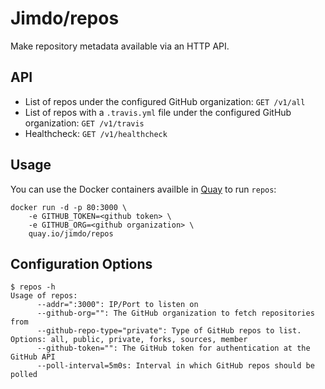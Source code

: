 # Jimdo/repos

Make repository metadata available via an HTTP API.

## API

* List of repos under the configured GitHub organization: `GET /v1/all`
* List of repos with a `.travis.yml` file under the configured GitHub organization: `GET /v1/travis`
* Healthcheck: `GET /v1/healthcheck`

## Usage

You can use the Docker containers availble in [Quay](https://quay.io/repository/jimdo/repos) to run `repos`:

```
docker run -d -p 80:3000 \
    -e GITHUB_TOKEN=<github token> \
    -e GITHUB_ORG=<github organization> \
    quay.io/jimdo/repos
```

## Configuration Options

```
$ repos -h
Usage of repos:
      --addr=":3000": IP/Port to listen on
      --github-org="": The GitHub organization to fetch repositories from
      --github-repo-type="private": Type of GitHub repos to list. Options: all, public, private, forks, sources, member
      --github-token="": The GitHub token for authentication at the GitHub API
      --poll-interval=5m0s: Interval in which GitHub repos should be polled
```
